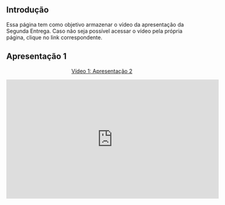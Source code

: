 ## Introdução

Essa página tem como objetivo armazenar o vídeo da apresentação da Segunda Entrega. Caso não seja possível acessar o vídeo pela própria página, clique no link correspondente.

## Apresentação 1
<div align="center">
<p style="text-align: center"><a href="" target="blanket">Vídeo 1: Apresentação 2</a></p>

<iframe width="560" height="315" src="https://www.youtube.com/embed/G0appptPFWY?si=f2oAeuuBxTW2wg45" title="YouTube video player" frameborder="0" allow="accelerometer; autoplay; clipboard-write; encrypted-media; gyroscope; picture-in-picture; web-share" referrerpolicy="strict-origin-when-cross-origin" allowfullscreen></iframe>
</div>